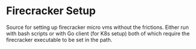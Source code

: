 # Firecracker Setup

Source for setting up firecracker micro vms without the frictions.
Either run with bash scripts or with Go client (for K8s setup) both of which require 
the firecracker executable to be set in the path. 